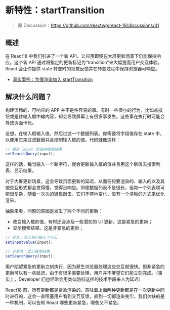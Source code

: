 # 新特性：startTransition

> 原 Discussion：https://github.com/reactwg/react-18/discussions/41

## 概述

在 React18 中我们引进了一个新 API，让应用即便在大屏更新场景下仍能保持响应。这个新 API 通过将指定的更新标记为“transition”来大幅提高用户交互体验。React 会让你提供 state 转变时的视觉反馈并在转变过程中保持浏览器可响应。

* [真实案例：为慢渲染加入 startTransition](https://github.com/reactwg/react-18/discussions/65)

## 解决什么问题？

构建流畅的、可响应的 APP 并不是件容易的事。有时一些很小的行为，比如点按钮或是往输入框中输内容，却会导致屏幕上有很多事发生。这些事在执行时可能会导致页面卡死。

设想，在输入框输入值，然后过滤一个数据列表。你需要将字段值存在 state 中，以便用它来过滤数据并且控制输入框的值。代码就像这样：

```js
// 更新 input 的值并搜索结果
setSearchQuery(input);
```

这样的话，每当输入一个新字符，就会更新输入框的值并且用这个新值去搜索列表、显示结果。

对于大屏更新场景，这会导致页面更新的延迟，从而任何要渲染的、输入的以及其他交互形式都会觉得慢，觉得没响应。即便数据列表不是很长，但每一个列表项可能很复杂，随着一次次的键盘敲击，它们不停地变化，没有一个清晰的方式来优化渲染。

抽象来看，问题的原因是发生了两个不同的更新：

* 改变输入框的值，有时还会涉及一些潜在的 UI 更新。这是紧急的更新；
* 显示搜索结果。这是非紧急的更新；

```js
// 紧急：显示我们输入了什么
setInputValue(input);

// 非紧急：显示搜索结果
setSearchQuery(input);
```

用户期望紧急的更新立刻执行，因为原生浏览器处理这些交互就很快。但非紧急的更新可以有一些延迟，由于有很多事要处理，用户并不奢望它们能立刻完成。（事实上，Developer 们也经常会用类似防抖这样的技术手段来人为延迟）

React18 前，所有更新都是紧急渲染的。意味着上面两种更新都是在一次更新中同时进行的，这会一直阻塞用户看到交互反馈，直到一切都渲染完毕。我们欠缺的是一种机制，可以告知 React 哪些更新紧急，哪些又不紧急。
